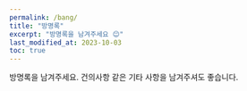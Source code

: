 ```yaml
---
permalink: /bang/
title: "방명록"
excerpt: "방명록을 남겨주세요 😊"
last_modified_at: 2023-10-03
toc: true
---
```

방명록을 남겨주세요. 건의사항 같은 기타 사항을 남겨주셔도 좋습니다.